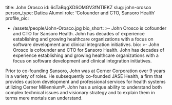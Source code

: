 title: John Orosco
id: 6cTaBqgXDSOMGV3fNTIEKZ
slug: john-orosco
person_type: Datica Alumni
role: 'Cofounder and CTO, Sansoro Health'
profile_pic:
  - /assets/people/John-Orosco.jpg
bio_short: >-
  John Orosco is cofounder and CTO for Sansoro Health. John has decades of
  experience establishing and growing healthcare organizations with a focus on
  software development and clinical integration initiatives.
bio: >-
  John Orosco is cofounder and CTO for Sansoro Health. John has decades of
  experience establishing and growing healthcare organizations with a focus on
  software development and clinical integration initiatives.


  Prior to co-founding Sansoro, John was at Cerner Corporation over 9 years in a
  variety of roles. He subsequently co-founded JASE Health, a firm that provides
  custom development and professional services for health systems utilizing
  Cerner Millennium®. John has a unique ability to understand both complex
  technical issues and visionary strategy and to explain them in terms mere
  mortals can understand.
